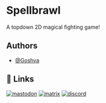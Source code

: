 # **Spellbrawl**

A topdown 2D magical fighting game!


## Authors

- [@Goshva](https://github.com/SirNoods)

## 🔗 Links

[![mastodon](https://img.shields.io/badge/mastodon-615ef8?style=for-the-badge&logo=mastodon&logoColor=white)](https://mastodon.social/@goshva)
[![matrix](https://img.shields.io/badge/matrix-00b2a9?style=for-the-badge&logo=element&logoColor=white)](https://matrix.to/#/@goshva:matrix.org)
[![discord](https://img.shields.io/badge/discord-5865f2?style=for-the-badge&logo=discord&logoColor=white)](https://discord.com/users/225337129603956736)

